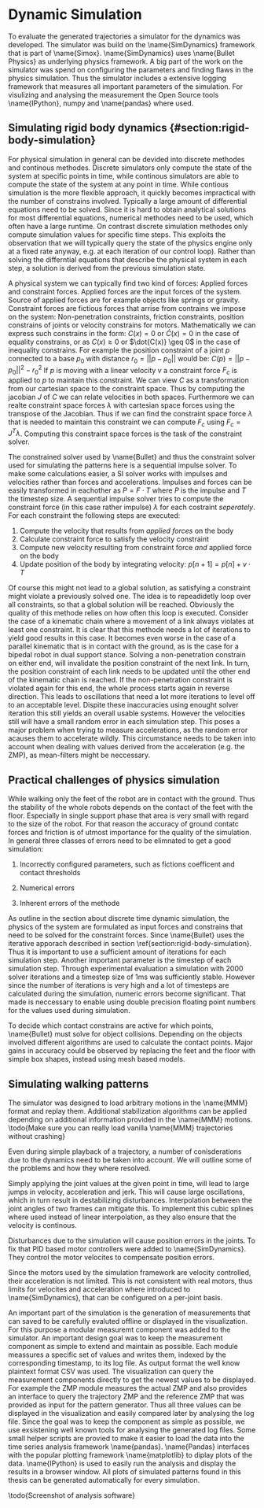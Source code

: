 # Dynamic Simulation

To evaluate the generated trajectories a simulator for the dynamics was developed.
The simulator was build on the \name{SimDynamics} framework that is part of \name{Simox}.
\name{SimDynamics} uses \name{Bullet Physics} as underlying physics framework.
A big part of the work on the simulator was spend on configuring the parameters and finding flaws in the physics simulation.
Thus the simulator includes a extensive logging framework that measures all important parameters of the simulation.
For visulizing and analysing the measurement the Open Source tools \name{IPython}, numpy and \name{pandas} where used.

## Simulating rigid body dynamics {#section:rigid-body-simulation}

For physical simulation in general can be devided into discrete methodes and continous methodes.
Discrete simulators only compute the state of the system at specific points in time, while
continous simulators are able to compute the state of the system at any point in time.
While contious simulation is the more flexible approach, it quickly becomes impractical
with the number of constrains involved. Typically a large amount of differential equations
need to be solved. Since it is hard to obtain analytical solutions for most differential equations,
numerical methodes need to be used, which often have a large runtime.
On contrast discrete simulation methodes only compute simulation values for specific time steps.
This exploits the observation that we will typically query the state of the physics engine only
at a fixed rate anyway, e.g. at each iteration of our control loop).
Rather than solving the differntial equations that describe the physical system in each step,
a solution is derived from the previous simulation state.

A physical system we can typically find two kind of forces: Applied forces and constraint forces.
Applied forces are the input forces of the system. Source of applied forces are for example objects like springs or gravity.
Constraint forces are fictious forces that arrise from contrains we impose on the system:
Non-penetration constraints, friction constraints, position constrains of joints or velocity constrains
for motors.
Mathematically we can express such constrains in the form: $C(x) = 0$ or $\dot{C}(x) = 0$ in the case of equality constrains,
or as $C(x) \geq 0$ or $\dot{C(x)} \geq 0$ in the case of inequality constrains.
For example the position constraint of a joint $p$ connected to a base $p_0$ with distance $r_0 = ||p-p_0||$
would be: $C(p) = || p - p_0 ||^2 - r_0^2$
If $p$ is moving with a linear velocity $v$ a constraint force $F_c$ is applied to $p$ to maintain this constraint.
We can view $C$ as a transformation from our cartesian space to the constraint space. Thus by computing the jacobian
$J$ of $C$ we can relate velocities in both spaces. Furthermore we can realte constraint space forces $\lambda$ with cartesian space forces using the transpose of the Jacobian.
Thus if we can find the constraint space force $\lambda$ that is needed to maintain this constraint we can compute $F_c$ using $F_c = J^T \lambda$.
Computing this constraint space forces is the task of the constraint solver.

The constrained solver used by \name{Bullet} and thus the constraint solver used for simulating the
patterns here is a sequential impulse solver.
To make some calculations easier, a SI solver works with impulses and velocities rather than forces and accelerations.
Impulses and forces can be easily transformed in eachother as $P = F \cdot T$ where $P$ is the impulse and $T$ the timestep size.
A sequential impulse solver tries to compute the constraint force (in this case rather impulse) $\lambda$ for each costraint *seperately*.
For each constraint the following steps are executed:

1. Compute the velocity that results from *applied forces* on the body
2. Calculate constraint force to satisfy the velocity constraint
3. Compute new velocity resulting from constraint force *and* applied force on the body
4. Update position of the body by integrating velocity: $p[n+1] = p[n] + v \cdot T$

Of course this might not lead to a global solution, as satisfying a constraint might violate a previously solved one.
The idea is to repeadidetly loop over all constraints, so that a global solution will be reached.
Obviously the quality of this methode relies on how often this loop is executed. Consider the case of a kinematic
chain where a movement of a link always violates at least one constraint. It is clear that this methode needs a lot of iterations
to yield good results in this case.
It becomes even worse in the case of a parallel kinematic that is in contact with the ground, as is the case for a bipedal robot in dual support stance.
Solving a non-penetration constrain on either end, will invalidate the position constraint of the next link.
In turn, the position constraint of each link needs to be updated until the other end of the kinematic chain is reached. If the non-penetration
constraint is violated again for this end, the whole process starts again in reverse direction. This leads to oscillations that need a lot more
iterations to level off to an acceptable level.
Dispite these inaccuracies using enought solver iteration this still yields an overall usable systems. However the velocities still will have
a small random error in each simulation step.
This poses a major problem when trying to measure accelerations, as the random error acauses them to accelerate wildly.
This circumstance needs to be taken into account when dealing with values derived from the acceleration (e.g. the ZMP),
as mean-filters might be neccessary.

## Practical challenges of physics simulation

While walking only the feet of the robot are in contact with the ground. Thus the stability of the whole robots depends on the contact of the feet with the floor. Especially in single support phase that area is very small with regard to the size of the robot.
For that reason the accuracy of ground contatc forces and friction is of utmost importance for the quality of the simulation.
In general three classes of errors need to be elimnated to get a good simulation:

1. Incorrectly configured parameters, such as fictions coefficent and contact thresholds

2. Numerical errors

3. Inherent errors of the methode

As outline in the section about discrete time dynamic simulation, the physics of the system
are formulated as input forces and constrains that need to be solved for the constraint forces.
Since \name{Bullet} uses the iterative apporach described in section \ref{section:rigid-body-simulation}. Thus it is important
to use a sufficient amount of iterations for each simulation step. Another important parameter is the timestep of each simulation step.
Through experimental evaluation a simulation with 2000 solver iterations and a timestep size of 1ms was sufficiently stable.
However since the number of iterations is very high and a lot of timesteps are calculated during the simulation, numeric errors become significant.
That made is neccessary to enable using double precision floating point numbers for the values used during simulation.

To decide which contact constrains are active for which points, \name{Bullet} must solve for object collisions. Depending on the objects
involved different algorithms are used to calculate the contact points. Major gains in accuracy could be observed by replacing
the feet and the floor with simple box shapes, instead using mesh based models.

## Simulating walking patterns

The simulator was designed to load arbitrary motions in the \name{MMM} format and replay them. Additional stabilization algorithms can be applied
depending on additional information provided in the \name{MMM} motions.
\todo{Make sure you can really load vanilla \name{MMM} trajectories without crashing}

Even during simple playback of a trajectory, a number of conisderations due to the dynamics need to be taken into account.
We will outline some of the problems and how they where resolved.

Simply applying the joint values at the given point in time, will lead to large jumps in velocity, acceleration and jerk.
This will cause large oscillations, which in turn result in destabilizing disturbances.
Interpolation between the joint angles of two frames can mitigate this. To implement this cubic splines where used instead of linear interpolation, as they also ensure that the velocity is continous.

Disturbances due to the simulation will cause position errors in the joints.
To fix that PID based motor controllers were added to \name{SimDynamics}. They control the motor velocites to compensate position errors.

Since the motors used by the simulation framework are velocity controlled, their acceleration is not limited.
This is not consistent with real motors, thus limits for velocites and acceleration where introduced to \name{SimDynamics},
that can be configured on a per-joint basis.

An important part of the simulation is the generation of measurements that can saved to be carefully evaluted offline or displayed in the visualization.
For this purpose a modular measuremt component was added to the simulator.
An important design goal was to keep the measurement component as simple to extend and maintain as possible.
Each module meassures a specific set of values and writes them, indexed by the corresponding timestamp, to its log file.
As output format the well know plaintext format CSV was used.
The visualization can query the measurement components directly to get the newest values to be displayed.
For example the ZMP module measures the actual ZMP and also provides an interface to query the trajectory ZMP and the reference ZMP that was provided as input for the pattern generator.
Thus all three values can be displayed in the visualization and easily compared later by analysing the log file.
Since the goal was to keep the component as simple as possible, we use exsistening well known tools for analysing the generated log files.
Some small helper scripts are provied to make it easier to load the data into the time series analysis framework \name{pandas}.
\name{Pandas} interfaces with the popular plotting framework \name{matplotlib} to diplay plots of the data.
\name{IPython} is used to easily run the analysis and display the results in a browser window.
All plots of simulated patterns found in this thesis can be generated automatically for every simulation.

\todo{Screenshot of analysis software}
